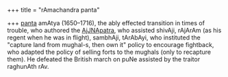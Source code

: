+++
title = "rAmachandra panta"

+++
[panta](http://en.wikipedia.org/wiki/Ramchandra_Pant_Amatya) amAtya (1650–1716), the ably effected transition in times of trouble, who authored the [AjJNApatra](http://en.wikipedia.org/wiki/Adnyapatra), who assisted shivAji, rAjArAm (as his regent when he was in flight), sambhAji, tArAbAyi, who instituted the "capture land from mughal-s, then own it" policy to encourage fightback, who adapted the policy of selling forts to the mughals (only to recapture them). He defeated the British march on puNe assisted by the traitor raghunAth rAv.